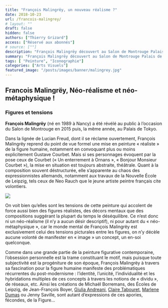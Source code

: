 ```yaml
---
title: "François Malingrëy, un nouveau réalisme ?"
date: 2018-10-23
url: /francois-malingrey/
# layout: ""
draft: false
hidden: false
authors: ["Thierry Grizard"]
access: ["Réservé aux abonnés"]
# source: [""]
description: "François Malingrëy découvert au Salon de Montrouge Palais de Tokyo en 2015 reprend avec ironie le flambeau du réalisme tout du moins du point de vue formel"
summary: "François Malingrëy découvert au Salon de Montrouge Palais de Tokyo en 2015 reprend avec ironie le flambeau du réalisme tout du moins du point de vue formel"
tags: [ "Peinture", "Iconographie"]
categories: ["Arts Visuels"]
featured_image: "/posts/images/banner/malingrey.jpg"
---
```

## Francois Malingrëy, Néo-réalisme et néo-métaphysique !

### Figures et tensions

**François Malingrëy** (né en 1989 à Nancy) a été révélé au public à l’occasion du Salon de Montrouge en 2015 puis, la même année, au Palais de Tokyo.

Dans la lignée de Lucian Freud, dont il se réclame ouvertement, François Malingrëy reprend du point de vue formel une mise en peinture « réaliste » de la figure humaine, notamment en convoquant plus ou moins explicitement Gustave Courbet. Mais si ses personnages évoquent par la pose ceux de Courbet (« Un enterrement à Ornans », « Bonjour Monsieur Courbet »), la mise en situation est toujours abstraite, théâtrale. Quant à la composition souvent déstructurée, elle s’apparente au chaos des expressionnistes allemands, notamment aux travaux de la Nouvelle École de Leipzig, tels ceux de Neo Rauch que le jeune artiste peintre français cite volontiers.

![](/posts/images/malingrey/francois-malingreypaintingneo-realismcourbetpalais-de-tokyoparis.jpg)

On voit bien qu’elles sont les tensions de cette peinture qui accolent de force aussi bien des figures réalistes, des décors mentaux que des compositions suggérant la plupart du temps le déséquilibre. Ce n’est donc ni un néo-réalisme (il n’y a aucun désir descriptif), ni pour autant du « néo-métaphysique », car le monde mental de François Malingrëy est exclusivement celui des tensions picturales entre les figures, on n’y décèle aucune volonté de manifester en « image » un concept, un en-soi quelconque.

Comme dans une grande partie de la peinture figurative contemporaine, l’obsession personnelle est la trame constituant le motif, mais puisque toute subjectivité est la progéniture de son époque, François Malingrëy à travers sa fascination pour la figure humaine manifeste des problématiques récurrentes du post-modernisme : l’identité, l’unicité, l’individualité et les hybridations multiples de ces concepts à travers les notions de « dividu », de réseaux, etc. Ainsi les créations de Michaël Borremans, des Écoles de Leipzig, de Jean-François Boyer, [Giulia Andreani](/giulia-andreani-mythes-et-histoire/), [Claire Tabouret](/claire-tabouret-collection-lambert/), [Marlene Dumas](/marlene-dumas-figure-et-figures/) ou Jenny Saville, sont autant d’expressions de ces apories, fécondes, de la Figure...